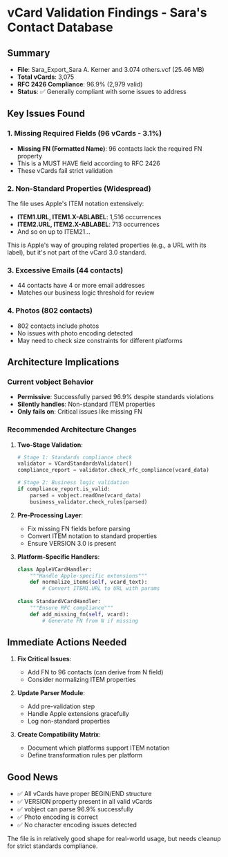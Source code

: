 # vCard Validation Findings - Sara's Contact Database

## Summary
- **File**: Sara_Export_Sara A. Kerner and 3.074 others.vcf (25.46 MB)
- **Total vCards**: 3,075
- **RFC 2426 Compliance**: 96.9% (2,979 valid)
- **Status**: ✅ Generally compliant with some issues to address

## Key Issues Found

### 1. Missing Required Fields (96 vCards - 3.1%)
- **Missing FN (Formatted Name)**: 96 contacts lack the required FN property
- This is a MUST HAVE field according to RFC 2426
- These vCards fail strict validation

### 2. Non-Standard Properties (Widespread)
The file uses Apple's ITEM notation extensively:
- **ITEM1.URL, ITEM1.X-ABLABEL**: 1,516 occurrences
- **ITEM2.URL, ITEM2.X-ABLABEL**: 713 occurrences
- And so on up to ITEM21...

This is Apple's way of grouping related properties (e.g., a URL with its label), but it's not part of the vCard 3.0 standard.

### 3. Excessive Emails (44 contacts)
- 44 contacts have 4 or more email addresses
- Matches our business logic threshold for review

### 4. Photos (802 contacts)
- 802 contacts include photos
- No issues with photo encoding detected
- May need to check size constraints for different platforms

## Architecture Implications

### Current vobject Behavior
- **Permissive**: Successfully parsed 96.9% despite standards violations
- **Silently handles**: Non-standard ITEM properties
- **Only fails on**: Critical issues like missing FN

### Recommended Architecture Changes

1. **Two-Stage Validation**:
   ```python
   # Stage 1: Standards compliance check
   validator = VCardStandardsValidator()
   compliance_report = validator.check_rfc_compliance(vcard_data)
   
   # Stage 2: Business logic validation
   if compliance_report.is_valid:
       parsed = vobject.readOne(vcard_data)
       business_validator.check_rules(parsed)
   ```

2. **Pre-Processing Layer**:
   - Fix missing FN fields before parsing
   - Convert ITEM notation to standard properties
   - Ensure VERSION 3.0 is present

3. **Platform-Specific Handlers**:
   ```python
   class AppleVCardHandler:
       """Handle Apple-specific extensions"""
       def normalize_items(self, vcard_text):
           # Convert ITEM1.URL to URL with params
           
   class StandardVCardHandler:
       """Ensure RFC compliance"""
       def add_missing_fn(self, vcard):
           # Generate FN from N if missing
   ```

## Immediate Actions Needed

1. **Fix Critical Issues**:
   - Add FN to 96 contacts (can derive from N field)
   - Consider normalizing ITEM properties

2. **Update Parser Module**:
   - Add pre-validation step
   - Handle Apple extensions gracefully
   - Log non-standard properties

3. **Create Compatibility Matrix**:
   - Document which platforms support ITEM notation
   - Define transformation rules per platform

## Good News
- ✅ All vCards have proper BEGIN/END structure
- ✅ VERSION property present in all valid vCards
- ✅ vobject can parse 96.9% successfully
- ✅ Photo encoding is correct
- ✅ No character encoding issues detected

The file is in relatively good shape for real-world usage, but needs cleanup for strict standards compliance.